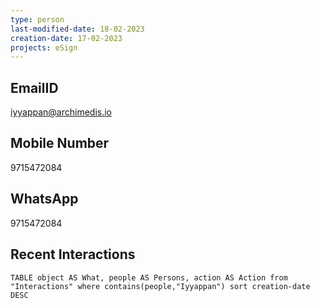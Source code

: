 ```yaml
---
type: person
last-modified-date: 18-02-2023
creation-date: 17-02-2023
projects: eSign
---
```


## EmailID
iyyappan@archimedis.io

## Mobile Number
9715472084

## WhatsApp
9715472084

## Recent Interactions
```dataview
TABLE object AS What, people AS Persons, action AS Action from "Interactions" where contains(people,"Iyyappan") sort creation-date DESC
```
